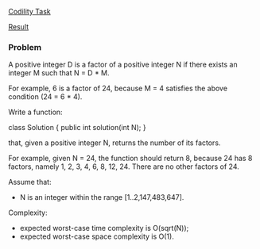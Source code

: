 [Codility Task](https://codility.com/programmers/task/count_factors/)

[Result](https://codility.com/demo/results/trainingTHTUH4-XTT/)

### Problem

A positive integer D is a factor of a positive integer N if there exists an integer M such that N = D * M.

For example, 6 is a factor of 24, because M = 4 satisfies the above condition (24 = 6 * 4).

Write a function:

class Solution { public int solution(int N); }

that, given a positive integer N, returns the number of its factors.

For example, given N = 24, the function should return 8, because 24 has 8 factors, namely 1, 2, 3, 4, 6, 8, 12, 24. There are no other factors of 24.

Assume that:

* N is an integer within the range [1..2,147,483,647].

Complexity:

* expected worst-case time complexity is O(sqrt(N));
* expected worst-case space complexity is O(1).